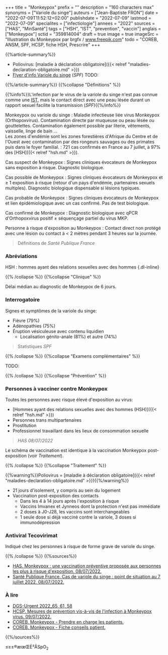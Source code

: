 +++
title = "Monkeypox"
prefix = ""
description = "160 characters max"
synonyms = ["Variole du singe"]
auteurs = ["Jean-Baptiste FRON"]
date = "2022-07-09T11:52:12+02:00"
publishdate = "2022-07-09"
lastmod = "2022-07-09"
specialites = ["infectiologie"]
annees = "2022"
sources = ["HAS", "MinSanté"]
tags = ["HSH", "IST", "prevention", "vaccin"]
anglais = ["Monkeypox"]
sctid = "359814004"
draft = true
image = true
imageSrc = "Illustration du Monkeypox par brgfx / www.freepik.com"
todo = "COREB, ANSM, SPF, HCSP, fiche HSH, Prescrire"
+++

{{%article-summary%}}

- Poliovirus: [maladie à déclaration obligatoire]({{< relref "maladies-declaration-obligatoire.md" >}})
- [Flyer d'info Variole du singe](https://www.santepubliquefrance.fr/maladies-et-traumatismes/maladies-transmissibles-de-l-animal-a-l-homme/monkeypox/documents/depliant-flyer/variole-du-singe-monkeypox-flyer-a5) (*SPF*)
TODO:

{{%/article-summary%}}
{{%collapse "Définitions" %}}

{{%info%}}L'infection par le virus de la variole du singe n'est pas connue comme une [IST](/tags/ist/), mais le contact direct avec une peau lésée durant un rapport sexuel facilite la transmission (*SPF*){{%/info%}}

Monkeypox ou variole du singe
: Maladie infectieuse liée virus Monkeypox (Orthopoxvirus). Contamination directe par muqueuse ou peau lésée ou gouttelettes. Contamination également possible par literie, vêtements, vaisselle, linge de bain ...  
Les zones d'endémie sont les zones forestières d'Afrique du Centre et de l'Ouest avec contamination par des rongeurs sauvages ou des primates puis dans le foyer familial.
: 721 cas confirmés en France au 7 juillet, à 97% des [HSH]({{< relref "hsh.md" >}}).

Cas suspect de Monkeypox
: Signes cliniques évocateurs de Monkeypox sans exposition à risque. Diagnostic biologique.

Cas possible de Monkeypox
: Signes cliniques évocateurs de Monkeypox et ≥ 1 exposition à risque (retour d'un pays d'endémie, partenaires sexuels multiples). Diagnostic biologique dispensable si lésions typiques.

Cas probable de Monkeypox
: Signes cliniques évocateurs de Monkeypox et lien épidémiologique avec un cas confirmé. Pas de test biologique.

Cas confirmé de Monkeypox
: Diagnostic biologique avec qPCR d'Orthopoxvirus positif ± séquençage partiel du virus MKP.

Personne à risque d'exposition au Monkeypox
: Contact direct non protégé avec une lésion ou contact à < 2 mètres pendant 3 heures sur la journée.

> Définitions de *Santé Publique France*

### Abréviations

HSH
: hommes ayant des relations sexuelles avec des hommes
{.dl-inline}

{{% /collapse %}}
{{%collapse "Clinique" %}}

Délai médian au diagnostic de Monkeypox de 6 jours.

### Interrogatoire

Signes et symptômes de la variole du singe:

- Fièvre (79%)
- Adénopathies (75%)
- Éruption vésiculeuse avec contenu liquidien
  - Localisation génito-anale (81%) et autre (74%)

> Statistiques *SPF*

{{% /collapse %}}
{{%collapse "Examens complémentaires" %}}

TODO:

{{% /collapse %}}
{{%collapse "Prévention" %}}

### Personnes à vacciner contre Monkeypox

Toutes les personnes avec risque élevé d'exposition au virus:

- [Hommes ayant des relations sexuelles avec des hommes (HSH)]({{< relref "hsh.md" >}})
- Personnes trans multipartenaires
- Prostitution
- Professionnel travaillant dans les lieux de consommation sexuelle

> *HAS 08/07/2022*

Le schéma de vaccination est identique à la vaccination Monkeypox post-exposition (voir *Traitement*).

{{% /collapse %}}
{{%collapse "Traitement" %}}

{{%warning%}}Poliovirus = [maladie à déclaration obligatoire]({{< relref "maladies-declaration-obligatoire.md" >}}){{%/warning%}}

- 21 jours d'isolement, y compris au sein du logement
- Vaccination post-exposition des contacts
  - Dans les 4 à 14 jours après l'exposition à risque
  - Vaccins Imvanex et Jynneos dont la protection n'est pas immédiate
  - 2 doses à J0-J28, les vaccins sont interchangeables
  - 1 seule dose si déjà vacciné contre la variole, 3 doses si immunodépression

### Antiviral Tecovirimat

Indiqué chez les personnes à risque de forme grave de variole du singe.

{{% /collapse %}}
{{%sources%}}

- [HAS. Monkeypox : une vaccination préventive proposée aux personnes les plus à risque d'exposition. 08/07/2022.](https://www.has-sante.fr/jcms/p_3351443/fr/monkeypox-une-vaccination-preventive-proposee-aux-personnes-les-plus-a-risque-d-exposition)
- [Santé Publique France. Cas de variole du singe : point de situation au 7 juillet 2022. 08/07/2022.](https://www.santepubliquefrance.fr/les-actualites/2022/cas-de-variole-du-singe-point-de-situation-au-7-juillet-2022)

### À lire

- [DGS-Urgent 2022_65, 61, 58](https://solidarites-sante.gouv.fr/professionnels/article/dgs-urgent)
- [HCSP. Mesures de prévention vis-à-vis de l'infection à Monkeypox virus. 09/07/2022.](https://www.hcsp.fr/explore.cgi/avisrapportsdomaine?clefr=1230)
- [COREB. Monkeypox - Prendre en charge les patients.](https://www.coreb.infectiologie.com/fr/prendre-en-charge-les-patients-fiches-pratiques.html)
- [COREB. Monkeypox - Fiche conseils patient.](https://www.coreb.infectiologie.com/fr/alertes-infos/monkeypox-fiche-conseils-patient-et-actualisation-de-la-fiche-soignants_-n.html)

{{%/sources%}}

≤≥±®æœŒÈ³ÂSpO<sub>2</sub>
